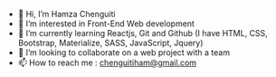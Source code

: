 - 👋 Hi, I’m Hamza Chenguiti
- 👀 I’m interested in Front-End Web development
- 🌱 I’m currently learning Reactjs, Git and Github (I have HTML, CSS, Bootstrap, Materialize, SASS, JavaScript, Jquery)
- 💞️ I’m looking to collaborate on a web project with a team 
- 📫 How to reach me : chenguitiham@gmail.com

<!---
hamza-che/hamza-che is a ✨ special ✨ repository because its `README.md` (this file) appears on your GitHub profile.
You can click the Preview link to take a look at your changes.
--->
